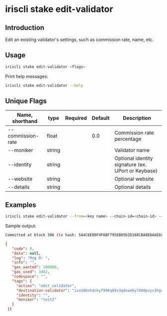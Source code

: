 # iriscli stake edit-validator

## Introduction

Edit an existing validator's settings, such as commission rate, name, etc.

## Usage

```bash
iriscli stake edit-validator <flags>
```

Print help messages:

```bash
iriscli stake edit-validator --help
```

## Unique Flags

| Name, shorthand     | type   | Required | Default  | Description                                        |
| --------------------| -----  | -------- | -------- | -------------------------------------------------- |
| --commission-rate   | float  |          | 0.0      | Commission rate percentage                         |
| --moniker           | string |          |          | Validator name                                     |
| --identity          | string |          |          | Optional identity signature (ex. UPort or Keybase) |
| --website           | string |          |          | Optional website                                   |
| --details           | string |          |          | Optional details                                   |

## Examples

```bash
iriscli stake edit-validator --from=<key name> --chain-id=<chain-id> --fee=0.3iris --commission-rate=0.15
```

Sample output:

```bash
Committed at block 306 (tx hash: 5A4C6E00F4F6BF795EB05D2D388CBA0E8A6E6CF17669314B1EE6A31729A22450, response: {Code:0 Data:[] Log:Msg 0:  Info: GasWanted:200000 GasUsed:3398 Tags:[{Key:[97 99 116 105 111 110] Value:[115 101 114 118 105 99 101 45 119 105 116 104 100 114 97 119 45 102 101 101 115] XXX_NoUnkeyedLiteral:{} XXX_unrecognized:[] XXX_sizecache:0} {Key:[99 111 109 112 108 101 116 101 67 111 110 115 117 109 101 100 84 120 70 101 101 45 105 114 105 115 45 97 116 116 111] Value:[34 54 55 57 54 48 48 48 48 48 48 48 48 48 48 48 34] XXX_NoUnkeyedLiteral:{} XXX_unrecognized:[] XXX_sizecache:0}] Codespace: XXX_NoUnkeyedLiteral:{} XXX_unrecognized:[] XXX_sizecache:0})
```

```json
{
   "code": 0,
   "data": null,
   "log": "Msg 0: ",
   "info": "",
   "gas_wanted": 200000,
   "gas_used": 3482,
   "codespace": "",
   "tags": {
     "action": "edit_validator",
     "destination-validator": "iva106nhdckyf996q69v3qdxwe6y7408pvyv3hgcms",
     "identity": "",
     "moniker": "test2"
   }
 })
```
